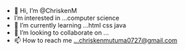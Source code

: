 - 👋 Hi, I’m @ChriskenM
- I’m interested in ...computer science 
- 🌱 I’m currently learning ...html css java
- 💞️ I’m looking to collaborate on ...
- 📫 How to reach me ...chriskenmutuma0727@gmail.com

<!---
ChriskenM/ChriskenM is a ✨ special ✨ repository because its `README.md` (this file) appears on your GitHub profile.
You can click the Preview link to take a look at your changes.
--->
